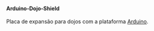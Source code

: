 #### Arduino-Dojo-Shield  
Placa de expansão para dojos com a plataforma [Arduino](http://arduino.cc/).
